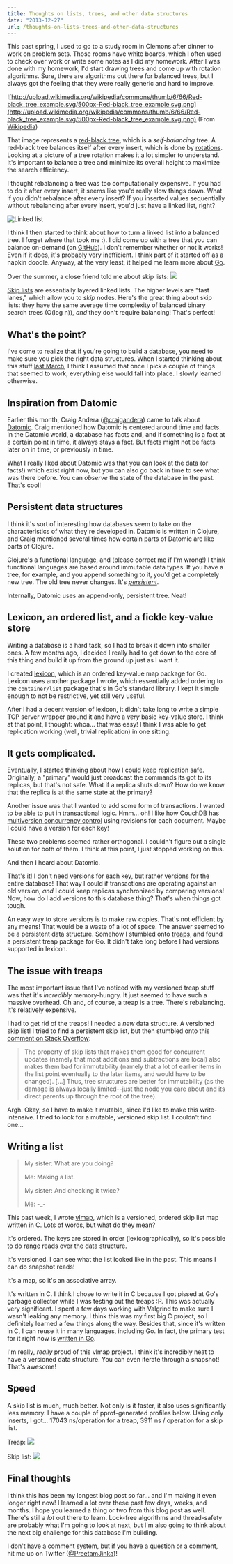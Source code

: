 ```yaml
---
title: Thoughts on lists, trees, and other data structures
date: "2013-12-27"
url: /thoughts-on-lists-trees-and-other-data-structures
---
```



This past spring, I used to go to a study room in Clemons after dinner to work on problem sets. Those rooms have white boards, which I often used to check over work or write some notes as I did my homework. After I was done with my homework, I'd start drawing trees and come up with rotation algorithms. Sure, there are algorithms out there for balanced trees, but I always got the feeling that they were really generic and hard to improve.

![http://upload.wikimedia.org/wikipedia/commons/thumb/6/66/Red-black_tree_example.svg/500px-Red-black_tree_example.svg.png](http://upload.wikimedia.org/wikipedia/commons/thumb/6/66/Red-black_tree_example.svg/500px-Red-black_tree_example.svg.png)
(From [Wikipedia](http://en.wikipedia.org/wiki/File:Red-black_tree_example.svg))

That image represents a [red-black tree](http://en.wikipedia.org/wiki/Red-black_tree), which is a *self-balancing* tree. A red-black tree balances itself after every insert, which is done by [rotations](http://en.wikipedia.org/wiki/Tree_rotation). Looking at a picture of a tree rotation makes it a lot simpler to understand. It's important to balance a tree and minimize its overall height to maximize the search efficiency.

I thought rebalancing a tree was too computationally expensive. If you had to do it after every insert, it seems like you'd really slow things down. What if you didn't rebalance after every insert? If you inserted values sequentially without rebalancing after every insert, you'd just have a linked list, right?

![Linked list](http://upload.wikimedia.org/wikipedia/commons/thumb/6/6d/Singly-linked-list.svg/500px-Singly-linked-list.svg.png)

I think I then started to think about how to turn a linked list into a balanced tree. I forget where that took me :). I did come up with a tree that you can balance on-demand (on [GitHub](https://github.com/Preetam/dreamtree)). I don't remember whether or not it works! Even if it does, it's probably very inefficient. I think part of it started off as a napkin doodle. Anyway, at the very least, it helped me learn more about [Go](golang.org/).

Over the summer, a close friend told me about skip lists:
![](http://upload.wikimedia.org/wikipedia/commons/thumb/8/86/Skip_list.svg/1000px-Skip_list.svg.png)

[Skip lists](http://en.wikipedia.org/wiki/Skip_list) are essentially layered linked lists. The higher levels are "fast lanes," which allow you to *skip* nodes. Here's the great thing about skip lists: they have the same average time complexity of balanced binary search trees (O(log n)), *and* they don't require balancing! That's perfect!

## What's the point?

I've come to realize that if you're going to build a database, you need to make sure you pick the right data structures. When I started thinking about this stuff [last March](http://misfra.me/writing-a-database), I think I assumed that once I pick a couple of things that seemed to work, everything else would fall into place. I slowly learned otherwise.

## Inspiration from Datomic

Earlier this month, Craig Andera ([@craigandera](https://twitter.com/craigandera)) came to talk about [Datomic](http://www.datomic.com/). Craig mentioned how Datomic is centered around time and facts. In the Datomic world, a database has facts and, and if something is a fact at a certain point in time, it always stays a fact. But facts might not be facts later on in time, or previously in time.

What I really liked about Datomic was that you can look at the data (or facts!) which exist right now, but you can also go back in time to see what was there before. You can *observe* the state of the database in the past. That's cool!

## Persistent data structures

I think it's sort of interesting how databases seem to take on the characteristics of what they're developed in. Datomic is written in Clojure, and Craig mentioned several times how certain parts of Datomic are like parts of Clojure.

Clojure's a functional language, and (please correct me if I'm wrong!) I think functional languages are based around immutable data types. If you have a tree, for example, and you append something to it, you'd get a completely new tree. The old tree never changes. It's *[persistent](http://en.wikipedia.org/wiki/Persistent_data_structure)*.

Internally, Datomic uses an append-only, persistent tree. Neat!

## Lexicon, an ordered list, and a fickle key-value store

Writing a database is a hard task, so I had to break it down into smaller ones. A few months ago, I decided I really had to get down to the core of this thing and build it up from the ground up just as I want it.

I created [lexicon](https://github.com/Preetam/lexicon), which is an ordered key-value map package for Go. Lexicon uses another package I wrote, which essentially added ordering to the `container/list` package that's in Go's standard library. I kept it simple enough to not be restrictive, yet still very useful.

After I had a decent version of lexicon, it didn't take long to write a simple TCP server wrapper around it and have a *very* basic key-value store. I think at that point, I thought: whoa... that was easy! I think I was able to get replication working (well, trivial replication) in one sitting.

## It gets complicated.

Eventually, I started thinking about how I could keep replication safe. Originally, a "primary" would just broadcast the commands its got to its replicas, but that's not safe. What if a replica shuts down? How do we know that the replica is at the same state at the primary?

Another issue was that I wanted to add some form of transactions. I wanted to be able to put in transactional logic. Hmm... oh! I like how CouchDB has [multiversion concurrency control](http://en.wikipedia.org/wiki/Multiversion_concurrency_control) using revisions for each document. Maybe I could have a version for each key!

These two problems seemed rather orthogonal. I couldn't figure out a single solution for both of them. I think at this point, I just stopped working on this.

And then I heard about Datomic.

That's it! I don't need versions for each key, but rather versions for the entire database! That way I could if transactions are operating against an old version, *and* I could keep replicas synchronized by comparing versions! Now, how do I add versions to this database thing? That's when things got tough.

An easy way to store versions is to make raw copies. That's not efficient by any means! That would be a waste of a lot of space. The answer seemed to be a persistent data structure. Somehow I stumbled onto [treaps](http://en.wikipedia.org/wiki/Treap), and found a persistent treap package for Go. It didn't take long before I had versions supported in lexicon.

## The issue with treaps

The most important issue that I've noticed with my versioned treap stuff was that it's *incredibly* memory-hungry. It just seemed to have such a massive overhead. Oh and, of course, a treap is a tree. There's rebalancing. It's relatively expensive.

I had to get rid of the treaps! I needed a *new* data structure. A versioned skip list! I tried to find a persistent skip list, but then stumbled onto this [comment on Stack Overflow](http://stackoverflow.com/questions/3489560/purely-functional-concurrent-skip-list):

> The property of skip lists that makes them good for concurrent updates (namely that most additions and subtractions are local) also makes them bad for immutability (namely that a lot of earlier items in the list point eventually to the later items, and would have to be changed).
> [...]
> Thus, tree structures are better for immutability (as the damage is always locally limited--just the node you care about and its direct parents up through the root of the tree).

Argh. Okay, so I have to make it mutable, since I'd like to make this write-intensive. I tried to look for a mutable, versioned skip list. I couldn't find one...

## Writing a list

> My sister: What are you doing?
>
> Me: Making a list.
>
> My sister: And checking it twice?
>
> Me: -_-

This past week, I wrote [vlmap](https://github.com/Preetam/vlmap), which is a versioned, ordered skip list map written in C. Lots of words, but what do they mean?

It's ordered. The keys are stored in order (lexicographically), so it's possible to do range reads over the data structure.

It's versioned. I can see what the list looked like in the past. This means I can do snapshot reads!

It's a map, so it's an associative array.

It's written in C. I think I chose to write it in C because I got pissed at Go's garbage collector while I was testing out the treaps :P. This was actually very significant. I spent a few days working with Valgrind to make sure I wasn't leaking any memory. I think this was my first big C project, so I definitely learned a few things along the way. Besides that, since it's written in C, I can reuse it in many languages, including Go. In fact, the primary test for it right now is [written in Go](https://github.com/Preetam/vlmap/blob/67ff1585fcea/test/test.go).

I'm really, *really* proud of this vlmap project. I think it's incredibly neat to have a versioned data structure. You can even iterate through a snapshot! That's awesome!

## Speed

A skip list is much, much better. Not only is it faster, it also uses significantly less memory. I have a couple of pprof-generated profiles below. Using only inserts, I got... 17043 ns/operation for a treap, 3911 ns / operation for a skip list.

Treap:
[![](http://static.misfra.me/images/treap.png)](http://static.misfra.me/images/treap.png)

Skip list:
[![](http://static.misfra.me/images/skiplist.png)](http://static.misfra.me/images/skiplist.png)

## Final thoughts

I think this has been my longest blog post so far... and I'm making it even longer right now! I learned a lot over these past few days, weeks, and months. I hope you learned a thing or two from this blog post as well. There's still a *lot* out there to learn. Lock-free algorithms and thread-safety are probably what I'm going to look at next, but I'm also going to think about the next big challenge for this database I'm building.

I don't have a comment system, but if you have a question or a comment, hit me up on Twitter ([@PreetamJinka](https://twitter.com/PreetamJinka))!

